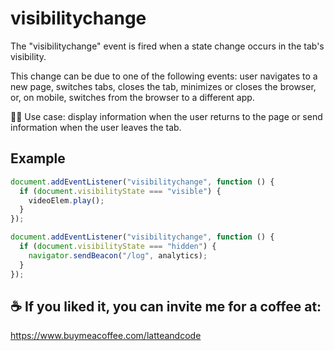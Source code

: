 # visibilitychange

The "visibilitychange" event is fired when a state change occurs in the tab's visibility.

This change can be due to one of the following events: user navigates to a new page, switches tabs, closes the tab, minimizes or closes the browser, or, on mobile, switches from the browser to a different app.

🥷🏼 Use case: display information when the user returns to the page or send information when the user leaves the tab.

## Example

```js
document.addEventListener("visibilitychange", function () {
  if (document.visibilityState === "visible") {
    videoElem.play();
  }
});

document.addEventListener("visibilitychange", function () {
  if (document.visibilityState === "hidden") {
    navigator.sendBeacon("/log", analytics);
  }
});
```

## ☕️ If you liked it, you can invite me for a coffee at:

https://www.buymeacoffee.com/latteandcode
